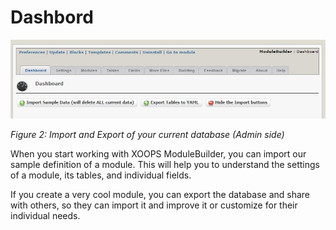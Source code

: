 # Dashbord

![](../.gitbook/assets/2dashboard.jpg)

_Figure 2: Import and Export of your current database \(Admin side\)_

When you start working with XOOPS ModuleBuilder, you can import our sample definition of a module. This will help you to understand the settings of a module, its tables, and individual fields.

If you create a very cool module, you can export the database and share with others, so they can import it and improve it or customize for their individual needs.


